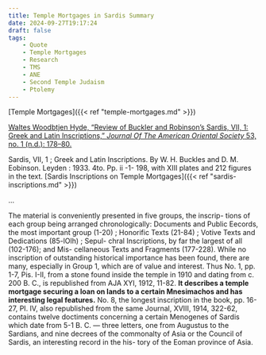 ```yaml
---
title: Temple Mortgages in Sardis Summary
date: 2024-09-27T19:17:24
draft: false
tags:
    - Quote
    - Temple Mortgages
    - Research
    - TMS
    - ANE
    - Second Temple Judaism
    - Ptolemy
---
```


[Temple Mortgages]({{< ref "temple-mortgages.md" >}})

[Waltes Woodbtjen Hyde, “Review of Buckler and Robinson’s Sardis, VII, 1: Greek and Latin Inscriptions,” <i>Journal Of The American Oriental Society</i> 53, no. 1 (n.d.): 178–80.](https://archive.org/stream/in.ernet.dli.2015.104365/2015.104365.Journal-Of-The-American-Oriental-Society-Vol53_djvu.txt)

Sardis, VII, 1 ; Greek and Latin Inscriptions. By W. H. Buckles and D. M. Eobinson. Leyden : 1933. 4to. Pp. ii -1- 198, with XIII plates and 212 figures in the text. 
[Sardis Inscriptions on Temple Mortgages]({{< ref "sardis-inscriptions.md" >}})

...

The material is conveniently presented in five groups, the inscrip- tions of
each group being arranged chronologically: Documents and Public Eecords, the
most important group (1-20) ; Honorific Texts (21-84) ; Votive Texts and
Dedications (85-lOlh) ; Sepul- chral Inscriptions, by far the largest of all
(102-176); and Mis- cellaneous Texts and Fragments (177-228). While no
inscription of outstanding historical importance has been found, there are
many, especially in Group 1, which are of value and interest. Thus No. 1, pp.
1-7, Pis. I-II, from a stone found inside the temple in 1910 and dating from c.
200 B. C., is republished from AJA XYI, 1912, 11-82. **It describes a temple
mortgage securing a loan on lands to a certain Mnesimachos and has interesting
legal features.** No. 8, the longest inscription in the book, pp. 16-27, PI.
IV, also republished from the same Journal, XVIII, 1914, 322-62, contains
twelve doctiments concerning a certain Menogenes of Sardis which date from 5-1
B. C. — three letters, one from Augustus to the Sardians, and nine decrees of
the commonalty of Asia or the Council of Sardis, an interesting record in the
his- tory of the Eoman province of Asia.


